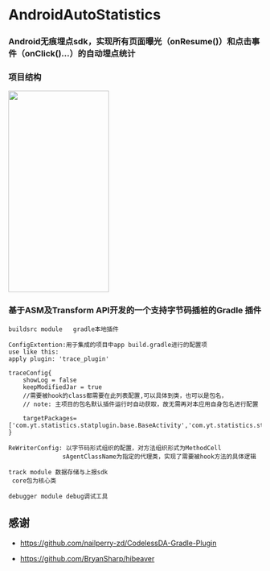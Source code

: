 # AndroidAutoStatistics
### Android无痕埋点sdk，实现所有页面曝光（onResume()）和点击事件（onClick()...）的自动埋点统计

### 项目结构
<div>
  <img src="https://github.com/YouriZhang/imagefolder/blob/master/autotrace.png" width="200" height="400"/> 
</div>    



### 基于ASM及Transform API开发的一个支持字节码插桩的Gradle 插件

```
buildsrc module   gradle本地插件

ConfigExtention:用于集成的项目中app build.gradle进行的配置项
use like this:
apply plugin: 'trace_plugin'

traceConfig{
    showLog = false
    keepModifiedJar = true
    //需要被hook的class都需要在此列表配置,可以具体到类，也可以是包名，
    // note: 主项目的包名默认插件运行时自动获取，故无需再对本应用自身包名进行配置

    targetPackages=['com.yt.statistics.statplugin.base.BaseActivity','com.yt.statistics.statplugin.base.BaseFragment']
}

ReWriterConfig: 以字节码形式组织的配置，对方法组织形式为MethodCell
               sAgentClassName为指定的代理类，实现了需要被hook方法的具体逻辑

```

```
track module 数据存储与上报sdk
 core包为核心类

```

```
debugger module debug调试工具

```

## 感谢
* https://github.com/nailperry-zd/CodelessDA-Gradle-Plugin

* https://github.com/BryanSharp/hibeaver

